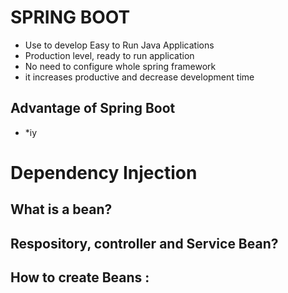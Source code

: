 # SPRING BOOT
 - Use to develop Easy to Run Java Applications
 - Production level, ready to run application 
 - No need to configure whole spring framework 
 - it increases productive and decrease development time  
 
## Advantage of Spring Boot 

- *iy

# Dependency Injection
## What is a bean?
## Respository, controller and Service Bean?
## How to create Beans :
